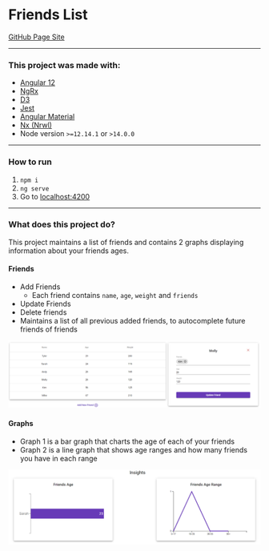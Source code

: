 # Friends List

[GitHub Page Site](https://stephenaboyd.github.io/Friends-List/friends)

---

### This project was made with:
- [Angular 12](https://angular.io/)
- [NgRx](https://ngrx.io/)
- [D3](https://www.npmjs.com/package/d3)
- [Jest](https://www.npmjs.com/package/jest)
- [Angular Material](https://material.angular.io/)
- [Nx (Nrwl)](https://nx.dev/)
- Node version `>=12.14.1` or `>14.0.0`
---

### How to run

1. `npm i`
2. `ng serve`
3. Go to [localhost:4200](http://localhost:4200)

---

### What does this project do?
This project maintains a list of friends and contains 2 graphs displaying information about your friends ages.

#### Friends
 - Add Friends
    - Each friend contains `name`, `age`, `weight` and `friends`
 - Update Friends
 - Delete friends
 - Maintains a list of all previous added friends, to autocomplete future friends of friends

  ![Edit Friend](https://github.com/StephenABoyd/Friends-List/blob/main/assets/Edit-Friend.PNG)

#### Graphs
  - Graph 1 is a bar graph that charts the age of each of your friends
  - Graph 2 is a line graph that shows age ranges and how many friends you have in each range

  ![Graphs](https://github.com/StephenABoyd/Friends-List/blob/main/assets/Graphs-Line.PNG)
